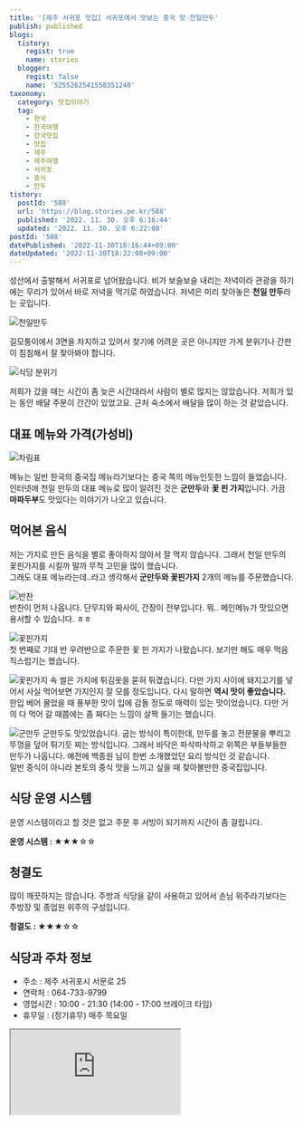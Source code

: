 ```yaml
---
title: '[제주 서귀포 맛집] 서귀포에서 맛보는 중국 맛 천일만두'
publish: published
blogs:
  tistory:
    regist: true
    name: stories
  blogger:
    regist: false
    name: '5255262541558351240'
taxonomy:
  category: 맛집이야기
  tag:
    - 한국
    - 한국여행
    - 한국맛집
    - 맛집
    - 제주
    - 제주여행
    - 서귀포
    - 중식
    - 만두
tistory:
  postId: '588'
  url: 'https://blog.stories.pe.kr/588'
  published: '2022. 11. 30. 오후 6:16:44'
  updated: '2022. 11. 30. 오후 6:22:08'
postId: '588'
datePublished: '2022-11-30T18:16:44+09:00'
dateUpdated: '2022-11-30T18:22:08+09:00'
---
```


성산에서 출발해서 서귀포로 넘어왔습니다. 비가 보슬보슬 내리는 저녁이라 관광을 하기에는 무리가 있어서 바로 저녁을 먹기로 하였습니다. 저녁은 미리 찾아놓은 **천일 만두**라는 곳입니다.

![천일만두](./images/njo2_20220913_191601-01.jpeg)

길모퉁이에서 3면을 차지하고 있어서 찾기에 어려운 곳은 아니지만 가게 분위기나 간판이 침침해서 잘 찾아봐야 합니다.

![식당 분위기](./images/njo2_20220913_184911-01.jpeg)

저희가 갔을 때는 시간이 좀 늦은 시간대라서 사람이 별로 많지는 않았습니다. 저희가 있는 동안 배달 주문이 간간이 있었고요. 근처 숙소에서 배달을 많이 하는 것 같았습니다.

## 대표 메뉴와 가격(가성비)

![차림표](./images/njo2_20220913_184557-01.jpeg)

메뉴는 일반 한국의 중국집 메뉴라기보다는 중국 쪽의 메뉴인듯한 느낌이 들었습니다.  
인터넷에 천일 만두의 대표 메뉴로 많이 알려진 것은 **군만두**와 **꽃 핀 가지**입니다. 가끔 **마파두부**도 맛있다는 이야기가 나오고 있습니다.

## 먹어본 음식

저는 가지로 만든 음식을 별로 좋아하지 않아서 잘 먹지 않습니다. 그래서 천일 만두의 꽃핀가지를 시킬까 말까 무척 고민을 많이 했습니다.  
그래도 대표 메뉴라는데..라고 생각해서 **군만두와 꽃핀가지** 2개의 메뉴를 주문했습니다.

![반찬](./images/njo2_20220913_183634-01.jpeg)  
반찬이 먼저 나옵니다. 단무지와 짜사이, 간장이 전부입니다. 뭐.. 메인메뉴가 맛있으면 용서할 수 있습니다. ㅎㅎ

![꽃핀가지](./images/njo2_20220913_185613-01.jpeg)  
첫 번째로 기대 반 우려반으로 주문한 꽃 핀 가지가 나왔습니다. 보기만 해도 매우 먹음직스럽기는 했습니다.

![꽃핀가지 속](./images/njo2_20220913_185719-01.jpeg)
썰은 가지에 튀김옷을 묻혀 튀겼습니다. 다만 가지 사이에 돼지고기를 넣어서 사실 먹어보면 가지인지 잘 모를 정도입니다. 다시 말하면 **역시 맛이 좋았습니다.**
한입 베어 물었을 때 풍부한 맛이 입에 감돌 정도로 매력이 있는 맛이었습니다.
다만 거의 다 먹어 갈 때쯤에는 좀 짜다는 느낌이 살짝 들기는 했습니다.

![군만두](./images/njo2_20220913_185623-01.jpeg)
군만두도 맛있었습니다. 굽는 방식이 특이한데, 만두를 놓고 전분물을 뿌리고 뚜껑을 덮어 튀기듯 찌는 방식입니다. 그래서 바닥은 파삭파삭하고 위쪽은 부들부들한 만두가 나옵니다. 예전에 백종원 님이 한번 소개했었던 요리 방식인 것 같습니다.  
일반 중식이 아니라 본토의 중식 맛을 느끼고 싶을 때 찾아볼만한 중국집입니다.

## 식당 운영 시스템

운영 시스템이라고 할 것은 없고 주문 후 서빙이 되기까지 시간이 좀 걸립니다.

<div class='alert alert-info'>
<b>운영 시스템 : </b> ★★★☆☆
</div>

## 청결도

많이 깨끗하지는 않습니다. 주방과 식당을 같이 사용하고 있어서 손님 위주라기보다는 주방장 및 종업원 위주의 구성입니다.

<div class='alert alert-info'>
<b>청결도 : </b> ★★★☆☆
</div>

## 식당과 주차 정보

- 주소 : 제주 서귀포시 서문로 25
- 연락처 : 064-733-9799
- 영업시간 : 10:00 - 21:30 (14:00 - 17:00 브레이크 타임)
- 휴무일 : (정기휴무) 매주 목요일

<div class='embed-responsive embed-responsive-16by9'>
<iframe src='https://www.google.com/maps/embed?pb=!1m18!1m12!1m3!1d991.9851707709162!2d126.5591294403647!3d33.25007148394195!2m3!1f0!2f0!3f0!3m2!1i1024!2i768!4f13.1!3m3!1m2!1s0x350c539bc3c0681d%3A0x3e5daa88bf9422cd!2z7LKc7J2866eM65GQ!5e0!3m2!1sko!2skr!4v1669798173084!5m2!1sko!2skr' class='embed-responsive-item' allowfullscreen></iframe>
</div>
